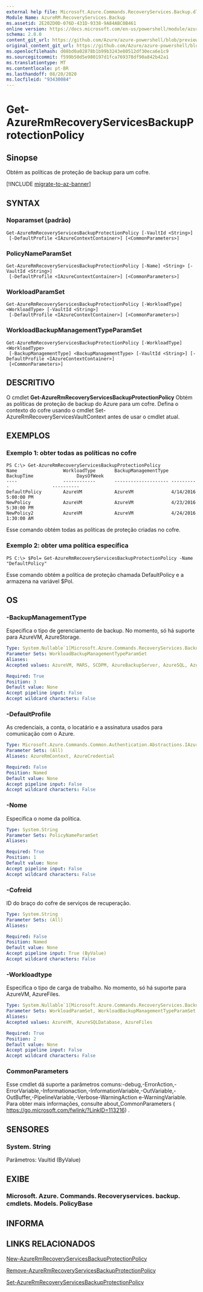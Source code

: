 ```yaml
---
external help file: Microsoft.Azure.Commands.RecoveryServices.Backup.dll-Help.xml
Module Name: AzureRM.RecoveryServices.Backup
ms.assetid: 2E202D0D-076D-431D-9338-9A84ABC0B461
online version: https://docs.microsoft.com/en-us/powershell/module/azurerm.recoveryservices.backup/get-azurermrecoveryservicesbackupprotectionpolicy
schema: 2.0.0
content_git_url: https://github.com/Azure/azure-powershell/blob/preview/src/ResourceManager/RecoveryServices/Commands.RecoveryServices.Backup/help/Get-AzureRmRecoveryServicesBackupProtectionPolicy.md
original_content_git_url: https://github.com/Azure/azure-powershell/blob/preview/src/ResourceManager/RecoveryServices/Commands.RecoveryServices.Backup/help/Get-AzureRmRecoveryServicesBackupProtectionPolicy.md
ms.openlocfilehash: d08bd0a02878b1b99b3243e80512df30eca6e1c9
ms.sourcegitcommit: f599b50d5e980197d1fca769378df90a842b42a1
ms.translationtype: MT
ms.contentlocale: pt-BR
ms.lasthandoff: 08/20/2020
ms.locfileid: "93430084"
---
```

# Get-AzureRmRecoveryServicesBackupProtectionPolicy

## Sinopse
Obtém as políticas de proteção de backup para um cofre.

[!INCLUDE [migrate-to-az-banner](../../includes/migrate-to-az-banner.md)]

## SYNTAX

### Noparamset (padrão)
```
Get-AzureRmRecoveryServicesBackupProtectionPolicy [-VaultId <String>]
 [-DefaultProfile <IAzureContextContainer>] [<CommonParameters>]
```

### PolicyNameParamSet
```
Get-AzureRmRecoveryServicesBackupProtectionPolicy [-Name] <String> [-VaultId <String>]
 [-DefaultProfile <IAzureContextContainer>] [<CommonParameters>]
```

### WorkloadParamSet
```
Get-AzureRmRecoveryServicesBackupProtectionPolicy [-WorkloadType] <WorkloadType> [-VaultId <String>]
 [-DefaultProfile <IAzureContextContainer>] [<CommonParameters>]
```

### WorkloadBackupManagementTypeParamSet
```
Get-AzureRmRecoveryServicesBackupProtectionPolicy [-WorkloadType] <WorkloadType>
 [-BackupManagementType] <BackupManagementType> [-VaultId <String>] [-DefaultProfile <IAzureContextContainer>]
 [<CommonParameters>]
```

## DESCRITIVO
O cmdlet **Get-AzureRmRecoveryServicesBackupProtectionPolicy** Obtém as políticas de proteção de backup do Azure para um cofre.
Defina o contexto do cofre usando o cmdlet Set-AzureRmRecoveryServicesVaultContext antes de usar o cmdlet atual.

## EXEMPLOS

### Exemplo 1: obter todas as políticas no cofre
```
PS C:\> Get-AzureRmRecoveryServicesBackupProtectionPolicy 
Name                 WorkloadType       BackupManagementType BackupTime                DaysOfWeek   
----                 ------------       -------------------- ----------                ----------   
DefaultPolicy        AzureVM            AzureVM              4/14/2016 5:00:00 PM                   
NewPolicy            AzureVM            AzureVM              4/23/2016 5:30:00 PM                   
NewPolicy2           AzureVM            AzureVM              4/24/2016 1:30:00 AM
```

Esse comando obtém todas as políticas de proteção criadas no cofre.

### Exemplo 2: obter uma política específica
```
PS C:\> $Pol= Get-AzureRmRecoveryServicesBackupProtectionPolicy -Name "DefaultPolicy"
```

Esse comando obtém a política de proteção chamada DefaultPolicy e a armazena na variável $Pol.

## OS

### -BackupManagementType
Especifica o tipo de gerenciamento de backup.
No momento, só há suporte para AzureVM, AzureStorage.

```yaml
Type: System.Nullable`1[Microsoft.Azure.Commands.RecoveryServices.Backup.Cmdlets.Models.BackupManagementType]
Parameter Sets: WorkloadBackupManagementTypeParamSet
Aliases:
Accepted values: AzureVM, MARS, SCDPM, AzureBackupServer, AzureSQL, AzureStorage

Required: True
Position: 3
Default value: None
Accept pipeline input: False
Accept wildcard characters: False
```

### -DefaultProfile
As credenciais, a conta, o locatário e a assinatura usados para comunicação com o Azure.

```yaml
Type: Microsoft.Azure.Commands.Common.Authentication.Abstractions.IAzureContextContainer
Parameter Sets: (All)
Aliases: AzureRmContext, AzureCredential

Required: False
Position: Named
Default value: None
Accept pipeline input: False
Accept wildcard characters: False
```

### -Nome
Especifica o nome da política.

```yaml
Type: System.String
Parameter Sets: PolicyNameParamSet
Aliases:

Required: True
Position: 1
Default value: None
Accept pipeline input: False
Accept wildcard characters: False
```

### -Cofreid
ID do braço do cofre de serviços de recuperação.

```yaml
Type: System.String
Parameter Sets: (All)
Aliases:

Required: False
Position: Named
Default value: None
Accept pipeline input: True (ByValue)
Accept wildcard characters: False
```

### -Workloadtype
Especifica o tipo de carga de trabalho.
No momento, só há suporte para AzureVM, AzureFiles.

```yaml
Type: System.Nullable`1[Microsoft.Azure.Commands.RecoveryServices.Backup.Cmdlets.Models.WorkloadType]
Parameter Sets: WorkloadParamSet, WorkloadBackupManagementTypeParamSet
Aliases:
Accepted values: AzureVM, AzureSQLDatabase, AzureFiles

Required: True
Position: 2
Default value: None
Accept pipeline input: False
Accept wildcard characters: False
```

### CommonParameters
Esse cmdlet dá suporte a parâmetros comuns:-debug,-ErrorAction,-ErrorVariable,-Informationaction,-InformationVariable,-OutVariable,-OutBuffer,-PipelineVariable,-Verbose-WarningAction e-WarningVariable. Para obter mais informações, consulte about_CommonParameters ( https://go.microsoft.com/fwlink/?LinkID=113216) .

## SENSORES

### System. String
Parâmetros: Vaultid (ByValue)

## EXIBE

### Microsoft. Azure. Commands. Recoveryservices. backup. cmdlets. Models. PolicyBase

## INFORMA

## LINKS RELACIONADOS

[New-AzureRmRecoveryServicesBackupProtectionPolicy](./New-AzureRmRecoveryServicesBackupProtectionPolicy.md)

[Remove-AzureRmRecoveryServicesBackupProtectionPolicy](./Remove-AzureRmRecoveryServicesBackupProtectionPolicy.md)

[Set-AzureRmRecoveryServicesBackupProtectionPolicy](./Set-AzureRmRecoveryServicesBackupProtectionPolicy.md)


